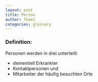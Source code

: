 ```yaml
---
layout: post
title: Person
author: Team1
categories: glossary
---
```


### Definition:
Personen werden in drei unterteilt:
- dementiell Erkrankter
- Kontaktpersonen und
- Mitarbeiter der häufig besuchten Orte
